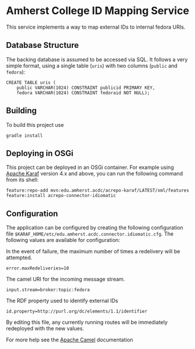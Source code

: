 Amherst College ID Mapping Service
==================================

This service implements a way to map external IDs to internal fedora URIs.

Database Structure
------------------

The backing database is assumed to be accessed via SQL. It follows a very simple
format, using a single table (`uris`) with two columns (`public` and `fedora`):

    CREATE TABLE uris (
        public VARCHAR(1024) CONSTRAINT publicid PRIMARY KEY,
        fedora VARCHAR(1024) CONSTRAINT fedoraid NOT NULL);

Building
--------

To build this project use

    gradle install

Deploying in OSGi
-----------------

This project can be deployed in an OSGi container. For example using
[Apache Karaf](http://karaf.apache.org) version 4.x and above, you can run the following
command from its shell:

    feature:repo-add mvn:edu.amherst.acdc/acrepo-karaf/LATEST/xml/features
    feature:install acrepo-connector-idiomatic

Configuration
-------------

The application can be configured by creating the following configuration
file `$KARAF_HOME/etc/edu.amherst.acdc.connector.idiomatic.cfg`. The following values
are available for configuration:

In the event of failure, the maximum number of times a redelivery will be attempted.

    error.maxRedeliveries=10

The camel URI for the incoming message stream.

    input.stream=broker:topic:fedora

The RDF property used to identify external IDs

    id.property=http://purl.org/dc/elements/1.1/identifier

By editing this file, any currently running routes will be immediately redeployed
with the new values.

For more help see the [Apache Camel](http://camel.apache.org) documentation

